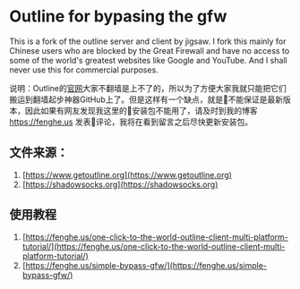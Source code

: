 # Outline for bypasing the gfw
This is a fork of the outline server and client by jigsaw. I fork this mainly for Chinese users who are blocked by the Great Firewall and have no access to some of the world's greatest websites like Google and YouTube. And I shall never use this for commercial purposes.

说明：Outline的[官网](https://www.getoutline.org)大家不翻墙是上不了的，所以为了方便大家我就只能把它们搬运到翻墙起步神器GitHub上了。但是这样有一个缺点，就是不能保证是最新版本，因此如果有网友发现我这里的安装包不能用了，请及时到我的博客 https://fenghe.us 发表评论，我将在看到留言之后尽快更新安装包。

## 文件来源：
1. [https://www.getoutline.org](https://www.getoutline.org)
2. [https://shadowsocks.org](https://shadowsocks.org)

## 使用教程
1. [https://fenghe.us/one-click-to-the-world-outline-client-multi-platform-tutorial/](https://fenghe.us/one-click-to-the-world-outline-client-multi-platform-tutorial/)
2. [https://fenghe.us/simple-bypass-gfw/](https://fenghe.us/simple-bypass-gfw/)

